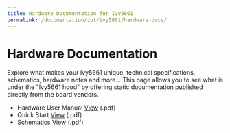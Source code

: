 ```yaml
---
title: Hardware Documentation for Ivy5661
permalink: /documentation/iot/ivy5661/hardware-docs/
---
```

# Hardware Documentation

Explore what makes your Ivy5661 unique, technical specifications, schematics, hardware notes and more... This page allows you to see what is under the "Ivy5661 hood" by offering static documentation published directly from the board vendors.

- Hardware User Manual [View](/documentation/consumer/ivy5661/hardware-docs/files/ivy5661-hardware-manual.pdf) (.pdf)
- Quick Start [View]() (.pdf)
- Schematics [View](/documentation/consumer/ivy5661/hardware-docs/files/ivy5661-schematics.pdf) (.pdf)

